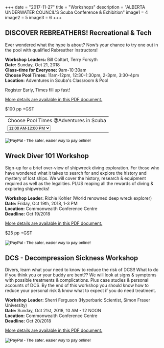 +++
date        = "2017-11-27"
title       = "Workshops"
description = "ALBERTA UNDERWATER COUNCIL'S Scuba Conference & Exhibition"
image1 = 4
image2 = 5
image3 = 6
+++

## DISCOVER REBREATHERS! Recreational & Tech

Ever wondered what the hype is about? Now’s your chance to try one out in the pool with qualified Rebreather Instructors!

<p><strong>Workshop Leaders:</strong> Bill Coltart, Terry Forsyth<br/>
<strong>Date:</strong> Sunday, Oct 21, 2018<br/>
<strong>Class-time for Everyone:</strong> 9am-10:30am<br/>
<strong>Choose Pool Times:</strong> 11am-12pm, 12:30-1:30pm, 2-3pm, 3:30-4pm<br/>
<strong>Location:</strong> Adventures in Scuba's Classroom &amp; Pool</p>

Register Early, Times fill up fast!

[More details are available in this PDF document.](/downloads/rebreather-workshop.pdf)

$100 pp +GST

<form target="paypal" action="https://www.paypal.com/cgi-bin/webscr" method="post">
<input type="hidden" name="cmd" value="_s-xclick">
<input type="hidden" name="hosted_button_id" value="C7DY36KB4CQNA">
<table>
<tr><td><input type="hidden" name="on0" value="Choose Pool Times @Adventures in Scuba">Choose Pool Times @Adventures in Scuba</td></tr><tr><td><select name="os0">
              <option value="11:00 AM-12:00 PM">11:00 AM-12:00 PM </option>
               <option value="12:30-1:30 PM">12:30-1:30 PM </option>
               <option value="2-3 PM">2-3 PM </option>
               <option value="3:30-4:30 PM">3:30-4:30 PM </option>
</select> </td></tr>
</table>
<input type="image" src="https://www.paypalobjects.com/en_US/i/btn/btn_cart_LG.gif" border="0" name="submit" alt="PayPal - The safer, easier way to pay online!">
<img alt="" border="0" src="https://www.paypalobjects.com/en_US/i/scr/pixel.gif" width="1" height="1">
</form>

## Wreck Diver 101 Workshop

Sign-up for a brief over-view of shipwreck diving exploration. For those who have wondered what it takes to search for and explore the history and mystery of lost ships. We will cover the history, research &amp; equipment required as well as the legalities.  PLUS reaping all the rewards of diving &amp; exploring shipwrecks!

<p><strong>Workshop Leader:</strong> Richie Kohler (World renowned deep wreck explorer)<br/>
<strong>Date:</strong> Friday, Oct 19th, 2018, 1-3 PM<br/>
<strong>Location:</strong> Commonwealth Conference Centre<br/>
<strong>Deadline:</strong> Oct 19/2018</p>

[More details are available in this PDF document.](/downloads/wrecks-101.pdf)

$25 pp +GST

<form target="paypal" action="https://www.paypal.com/cgi-bin/webscr" method="post">
<input type="hidden" name="cmd" value="_s-xclick">
<input type="hidden" name="hosted_button_id" value="EC7XR3R8BLSZ2">
<input type="image" src="https://www.paypalobjects.com/en_US/i/btn/btn_cart_LG.gif" border="0" name="submit" alt="PayPal - The safer, easier way to pay online!">
<img alt="" border="0" src="https://www.paypalobjects.com/en_US/i/scr/pixel.gif" width="1" height="1">
</form>

## DCS - Decompression Sickness Workshop

Divers, learn what your need to know to reduce the risk of DCS!! What to do if you think you or your buddy are bent?? We will look at signs &amp; symptoms with possible treatments &amp; complications.  Plus case studies & personal accounts of DCS. By the end of this workshop you should know how to reduce your personal risk &amp; know what to expect if you do need treatment.

<p><strong>Workshop Leader:</strong> Sherri Ferguson (Hyperbaric Scientist, Simon Fraser University)<br/>
<strong>Date:</strong> Sunday, Oct 21st, 2018, 10 AM - 12 NOON<br/>
<strong>Location:</strong> Commonwealth Conference Centre<br/>
<strong>Deadline:</strong> Oct 20/2018</p>

[More details are available in this PDF document.](/downloads/dcs.pdf)

<form target="paypal" action="https://www.paypal.com/cgi-bin/webscr" method="post">
<input type="hidden" name="cmd" value="_s-xclick">
<input type="hidden" name="hosted_button_id" value="B6CYWBXEKDT3S">
<input type="image" src="https://www.paypalobjects.com/en_US/i/btn/btn_cart_LG.gif" border="0" name="submit" alt="PayPal - The safer, easier way to pay online!">
<img alt="" border="0" src="https://www.paypalobjects.com/en_US/i/scr/pixel.gif" width="1" height="1">
</form>
